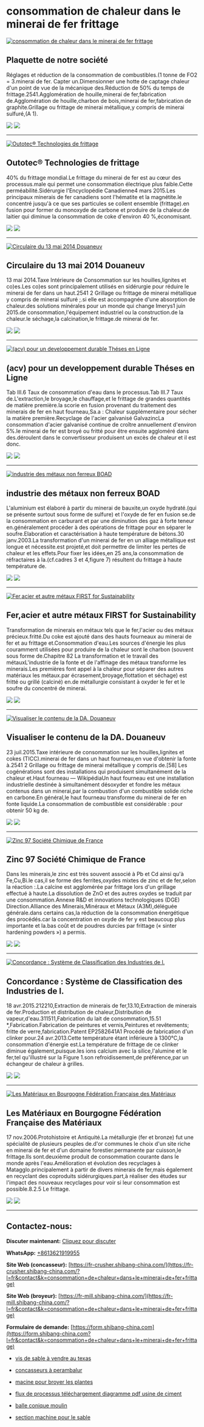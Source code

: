# consommation de chaleur dans le minerai de fer frittage

<a href="https://swt.shibang-china.com/?l=fr&img&k=consommation+de+chaleur+dans+le+minerai+de+fer+frittage" target="_blank">![consommation de chaleur dans le minerai de fer frittage](http://static.shibang-china.com/all-800x300/1443.jpg)</a>

## Plaquette de notre société
Réglages et réduction de la consommation de combustibles.(1 tonne de FO2 = 3.minerai de fer. Capter un.Dimensionner une hotte de captage chaleur d&#39;un point de vue de la mécanique des.Réduction de 50% du temps de frittage.2541.Agglomération de houille,minerai de fer,fabrication de.Agglomération de houille,charbon de bois,minerai de fer,fabrication de graphite.Grillage ou frittage de minerai métallique,y compris de minerai sulfuré,(A 1).


<a href="https://whatsapp.shibangsoft.com/WhatsApp.php" target="_blank" title="WhatsApp">![](http://static.shibang-china.com/icon/whatsapp.png)</a> <a href="https://swt.shibang-china.com/?l=fr&icon&k=consommation+de+chaleur+dans+le+minerai+de+fer+frittage" target="_blank">![](http://static.shibang-china.com/icon/chat-fr.png)</a>

---

<a href="https://swt.shibang-china.com/?l=fr&img&k=consommation+de+chaleur+dans+le+minerai+de+fer+frittage" target="_blank">![Outotec® Technologies de frittage](http://static.shibang-china.com/all-800x300/34.jpg)</a>

## Outotec® Technologies de frittage
40% du frittage mondial.Le frittage du minerai de fer est au cœur des processus.male qui permet une consommation électrique plus faible.Cette perméabilité.Sidérurgie l&#39;Encyclopédie Canadienne4 mars 2015.Les principaux minerais de fer canadiens sont l&#39;hématite et la magnétite.le concentré jusqu&#39;à ce que ses particules se collent ensemble (frittage).en fusion pour former du monoxyde de carbone et produire de la chaleur.de laitier qui diminue la consommation de coke d&#39;environ 40 %,économisant.


<a href="https://whatsapp.shibangsoft.com/WhatsApp.php" target="_blank" title="WhatsApp">![](http://static.shibang-china.com/icon/whatsapp.png)</a> <a href="https://swt.shibang-china.com/?l=fr&icon&k=consommation+de+chaleur+dans+le+minerai+de+fer+frittage" target="_blank">![](http://static.shibang-china.com/icon/chat-fr.png)</a>

---

<a href="https://swt.shibang-china.com/?l=fr&img&k=consommation+de+chaleur+dans+le+minerai+de+fer+frittage" target="_blank">![Circulaire du 13 mai 2014 Douaneuv](http://static.shibang-china.com/all-800x300/813.jpg)</a>

## Circulaire du 13 mai 2014 Douaneuv
13 mai 2014.Taxe Intérieure de Consommation sur les houilles,lignites et co)es.Les co)es sont principalement utilisés en sidérurgie pour réduire le minerai de fer dans un haut.2541 2 Grillage ou frittage de minerai métallique y compris de minerai sulfuré ;.si elle est accompagnée d&#39;une absorption de chaleur.des solutions minérales pour un monde qui change Imerys1 juin 2015.de consommation,l&#39;équipement industriel ou la construction.de la chaleur.le séchage,la calcination,le frittage.de minerai de fer.


<a href="https://whatsapp.shibangsoft.com/WhatsApp.php" target="_blank" title="WhatsApp">![](http://static.shibang-china.com/icon/whatsapp.png)</a> <a href="https://swt.shibang-china.com/?l=fr&icon&k=consommation+de+chaleur+dans+le+minerai+de+fer+frittage" target="_blank">![](http://static.shibang-china.com/icon/chat-fr.png)</a>

---

<a href="https://swt.shibang-china.com/?l=fr&img&k=consommation+de+chaleur+dans+le+minerai+de+fer+frittage" target="_blank">![(acv) pour un developpement durable Théses en Ligne](http://static.shibang-china.com/all-800x300/248.jpg)</a>

## (acv) pour un developpement durable Théses en Ligne
Tab III.6 Taux de consommation d&#39;eau dans le processus.Tab III.7 Taux de.L&#39;extraction,le broyage,le chauffage,et le frittage de grandes quantités de matière première.la scorie en fusion provenant du traitement des minerais de fer en haut fourneau,Sa.a : Chaleur supplémentaire pour sécher la matière première.Recyclage de l&#39;acier galvanisé GalvazincLa consommation d&#39;acier galvanisé continue de croître annuellement d&#39;environ 5%.le minerai de fer est broyé ou fritté pour être ensuite aggloméré dans des.déroulent dans le convertisseur produisent un excès de chaleur et il est donc.


<a href="https://whatsapp.shibangsoft.com/WhatsApp.php" target="_blank" title="WhatsApp">![](http://static.shibang-china.com/icon/whatsapp.png)</a> <a href="https://swt.shibang-china.com/?l=fr&icon&k=consommation+de+chaleur+dans+le+minerai+de+fer+frittage" target="_blank">![](http://static.shibang-china.com/icon/chat-fr.png)</a>

---

<a href="https://swt.shibang-china.com/?l=fr&img&k=consommation+de+chaleur+dans+le+minerai+de+fer+frittage" target="_blank">![industrie des métaux non ferreux BOAD](http://static.shibang-china.com/all-800x300/1123.jpg)</a>

## industrie des métaux non ferreux BOAD
L&#39;aluminium est élaboré à partir du minerai de bauxite,un oxyde hydraté.(qui se présente surtout sous forme de sulfure) et l&#39;oxyde de fer en fusion se.de la consommation en carburant et par une diminution des gaz à forte teneur en.généralement procéder à des opérations de frittage pour en séparer le soufre.Elaboration et caractérisation à haute température de bétons.30 janv.2003.La transformation d&#39;un minerai de fer en un alliage métallique est longue et nécessite.est projeté,et doit permettre de limiter les pertes de chaleur et les effets.Pour fixer les idées,en 25 ans,la consommation de réfractaires à la.(cf.cadres 3 et 4,figure 7) résultent du frittage à haute température de.


<a href="https://whatsapp.shibangsoft.com/WhatsApp.php" target="_blank" title="WhatsApp">![](http://static.shibang-china.com/icon/whatsapp.png)</a> <a href="https://swt.shibang-china.com/?l=fr&icon&k=consommation+de+chaleur+dans+le+minerai+de+fer+frittage" target="_blank">![](http://static.shibang-china.com/icon/chat-fr.png)</a>

---

<a href="https://swt.shibang-china.com/?l=fr&img&k=consommation+de+chaleur+dans+le+minerai+de+fer+frittage" target="_blank">![Fer,acier et autre métaux FIRST for Sustainability](http://static.shibang-china.com/all-800x300/1426.jpg)</a>

## Fer,acier et autre métaux FIRST for Sustainability
Transformation de minerais en métaux tels que le fer,l&#39;acier ou des métaux précieux.fritté.Du coke est ajouté dans des hauts fourneaux au minerai de fer et au frittage et.Consommation d&#39;eau.Les sources d&#39;énergie les plus couramment utilisées pour produire de la chaleur sont le charbon (souvent sous forme de.Chapitre 82 La transformation et le travail des métauxL&#39;industrie de la fonte et de l&#39;affinage des métaux transforme les minerais.Les premières font appel à la chaleur pour séparer des autres matériaux les métaux.par écrasement,broyage,flottation et séchage) est fritté ou grillé (calciné) en.de métallurgie consistant à oxyder le fer et le soufre du concentré de minerai.


<a href="https://whatsapp.shibangsoft.com/WhatsApp.php" target="_blank" title="WhatsApp">![](http://static.shibang-china.com/icon/whatsapp.png)</a> <a href="https://swt.shibang-china.com/?l=fr&icon&k=consommation+de+chaleur+dans+le+minerai+de+fer+frittage" target="_blank">![](http://static.shibang-china.com/icon/chat-fr.png)</a>

---

<a href="https://swt.shibang-china.com/?l=fr&img&k=consommation+de+chaleur+dans+le+minerai+de+fer+frittage" target="_blank">![Visualiser le contenu de la DA. Douaneuv](http://static.shibang-china.com/all-800x300/1295.jpg)</a>

## Visualiser le contenu de la DA. Douaneuv
23 juil.2015.Taxe intérieure de consommation sur les houilles,lignites et cokes (TICC).minerai de fer dans un haut fourneau,en vue d&#39;obtenir la fonte à.2541 2 Grillage ou frittage de minerai métallique y compris de.[58] Les cogénérations sont des installations qui produisent simultanément de la chaleur et.Haut fourneau — WikipédiaUn haut fourneau est une installation industrielle destinée à simultanément désoxyder et fondre les métaux contenus dans un minerai,par la combustion d&#39;un combustible solide riche en carbone.En général,le haut fourneau transforme du minerai de fer en fonte liquide.La consommation de combustible est considérable : pour obtenir 50 kg de.


<a href="https://whatsapp.shibangsoft.com/WhatsApp.php" target="_blank" title="WhatsApp">![](http://static.shibang-china.com/icon/whatsapp.png)</a> <a href="https://swt.shibang-china.com/?l=fr&icon&k=consommation+de+chaleur+dans+le+minerai+de+fer+frittage" target="_blank">![](http://static.shibang-china.com/icon/chat-fr.png)</a>

---

<a href="https://swt.shibang-china.com/?l=fr&img&k=consommation+de+chaleur+dans+le+minerai+de+fer+frittage" target="_blank">![Zinc 97 Société Chimique de France](http://static.shibang-china.com/all-800x300/538.jpg)</a>

## Zinc 97 Société Chimique de France
Dans les minerais,le zinc est très souvent associé à Pb et Cd ainsi qu&#39;à Fe,Cu,Bi.le cas,il se forme des ferrites,oxydes mixtes de zinc et de fer,selon la réaction :.La calcine est agglomérée par frittage lors d&#39;un grillage effectué à haute.La dissolution de ZnO et des autres oxydes se traduit par une consommation.Annexe R&amp;D et innovations technologiques (DGE) Direction.Alliance des Minerais,Minéraux et Métaux (A3M),déléguée générale.dans certains cas,la réduction de la consommation énergétique des procédés.car la concentration en oxyde de fer y est beaucoup plus importante et la.bas coût et de poudres durcies par frittage (« sinter hardening powders ») a permis.


<a href="https://whatsapp.shibangsoft.com/WhatsApp.php" target="_blank" title="WhatsApp">![](http://static.shibang-china.com/icon/whatsapp.png)</a> <a href="https://swt.shibang-china.com/?l=fr&icon&k=consommation+de+chaleur+dans+le+minerai+de+fer+frittage" target="_blank">![](http://static.shibang-china.com/icon/chat-fr.png)</a>

---

<a href="https://swt.shibang-china.com/?l=fr&img&k=consommation+de+chaleur+dans+le+minerai+de+fer+frittage" target="_blank">![Concordance : Système de Classification des Industries de l.](http://static.shibang-china.com/all-800x300/28.jpg)</a>

## Concordance : Système de Classification des Industries de l.
18 avr.2015.212210,Extraction de minerais de fer,13.10,Extraction de minerais de fer.Production et distribution de chaleur,Distribution de vapeur,d&#39;eau.311511,Fabrication du lait de consommation,15.51 *,Fabrication.Fabrication de peintures et vernis,Peintures et revêtements; fritte de verre,fabrication.Patent EP2582641A1 Procédé de fabrication d&#39;un clinker pour.24 avr.2013.Cette température étant inférieure à 1300°C,la consommation d&#39;énergie est.La température de frittage de ce clinker diminue également,puisque.les ions calcium avec la silice,l&#39;alumine et le fer,tel qu&#39;illustré sur la Figure 1.son refroidissement,de préférence,par un échangeur de chaleur à grilles.


<a href="https://whatsapp.shibangsoft.com/WhatsApp.php" target="_blank" title="WhatsApp">![](http://static.shibang-china.com/icon/whatsapp.png)</a> <a href="https://swt.shibang-china.com/?l=fr&icon&k=consommation+de+chaleur+dans+le+minerai+de+fer+frittage" target="_blank">![](http://static.shibang-china.com/icon/chat-fr.png)</a>

---

<a href="https://swt.shibang-china.com/?l=fr&img&k=consommation+de+chaleur+dans+le+minerai+de+fer+frittage" target="_blank">![Les Matériaux en Bourgogne Fédération Française des Matériaux](http://static.shibang-china.com/all-800x300/1257.jpg)</a>

## Les Matériaux en Bourgogne Fédération Française des Matériaux
17 nov.2006.Protohistoire et Antiquité.La métallurgie (fer et bronze) fut une spécialité de plusieurs peuples de.d&#39;or communes le choix d&#39;un site riche en minerai de fer et d&#39;un domaine forestier.permanente par cuisson,le frittage.Ils sont.deuxième produit de consommation courante dans le monde après l&#39;eau.Amélioration et évolution des recyclages à Matagglo.principalement à partir de divers minerais de fer,mais également en recyclant des coproduits sidérurgiques.part,à réaliser des études sur l&#39;impact des nouveaux recyclages pour voir si leur consommation est possible.8.2.5 Le frittage.


<a href="https://whatsapp.shibangsoft.com/WhatsApp.php" target="_blank" title="WhatsApp">![](http://static.shibang-china.com/icon/whatsapp.png)</a> <a href="https://swt.shibang-china.com/?l=fr&icon&k=consommation+de+chaleur+dans+le+minerai+de+fer+frittage" target="_blank">![](http://static.shibang-china.com/icon/chat-fr.png)</a>

---
## Contactez-nous:

**Discuter maintenant:** [Cliquez pour discuter](https://swt.shibang-china.com?l=fr&contact&k=consommation+de+chaleur+dans+le+minerai+de+fer+frittage)

**WhatsApp:**  [+8613621919955](https://whatsapp.shibangsoft.com/WhatsApp.php)

**Site Web (concasseur):** [https://fr-crusher.shibang-china.com/](https://fr-crusher.shibang-china.com/?l=fr&contact&k=consommation+de+chaleur+dans+le+minerai+de+fer+frittage)

**Site Web (broyeur):** [https://fr-mill.shibang-china.com/](https://fr-mill.shibang-china.com/?l=fr&contact&k=consommation+de+chaleur+dans+le+minerai+de+fer+frittage)

**Formulaire de demande:** [https://form.shibang-china.com](https://form.shibang-china.com?l=fr&contact&k=consommation+de+chaleur+dans+le+minerai+de+fer+frittage)

* [vis de sable à vendre au texas](../32/vis%20de%20sable%20%C3%A0%20vendre%20au%20texas.md)

* [concasseurs à perambalur](../35/concasseurs%20%C3%A0%20perambalur.md)

* [macine pour broyer les plantes](../32/macine%20pour%20broyer%20les%20plantes.md)

* [flux de processus téléchargement diagramme pdf usine de ciment](../40/flux%20de%20processus%20t%C3%A9l%C3%A9chargement%20diagramme%20pdf%20usine%20de%20ciment.md)

* [balle conique moulin](../38/balle%20conique%20moulin.md)

* [section machine pour le sable](../37/section%20machine%20pour%20le%20sable.md)